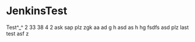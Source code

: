 # JenkinsTest
Test^_^
2
33
38
4
2
ask
sap
plz
zgk
aa
ad
g
h
asd
as
h
hg
fsdfs
asd
plz last test
asf
z
